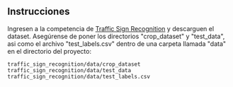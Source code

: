 ## Instrucciones
Ingresen a la competencia de [Traffic Sign Recognition](https://www.kaggle.com/datasets/shanmukh05/traffic-sign-cropped) y descarguen el dataset.
Asegúrense de poner los directorios "crop_dataset" y "test_data", asi como el archivo "test_labels.csv" dentro de una carpeta llamada "data" en el directorio del proyecto:

```
traffic_sign_recognition/data/crop_dataset
traffic_sign_recognition/data/test_data
traffic_sign_recognition/data/test_labels.csv
```